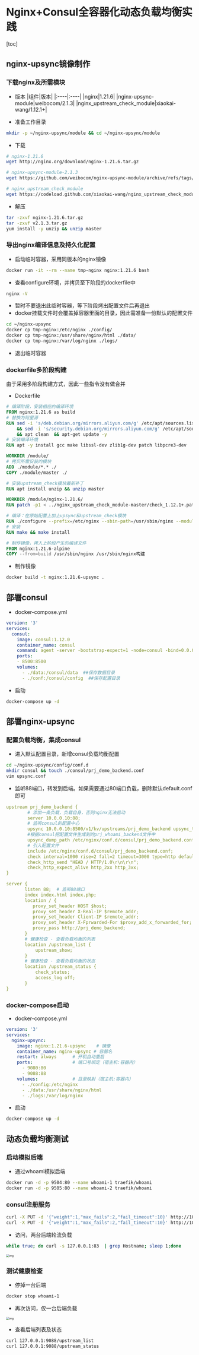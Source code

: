 # Nginx+Consul全容器化动态负载均衡实践

[toc]

## nginx-upsync镜像制作


### 下载nginx及所需模块

* 版本
|组件|版本|
|:----|:----|
|nginx|1.21.6|
|nginx-upsync-module|weibocom/2.1.3|
|nginx_upstream_check_module|xiaokai-wang/1.12.1+|

* 准备工作目录
```bash
mkdir -p ~/nginx-upsync/module && cd ~/nginx-upsync/module
```
* 下载
```bash
# nginx-1.21.6
wget http://nginx.org/download/nginx-1.21.6.tar.gz

# nginx-upsync-module-2.1.3
wget https://github.com/weibocom/nginx-upsync-module/archive/refs/tags/v2.1.3.tar.gz

# nginx_upstream_check_module
wget https://codeload.github.com/xiaokai-wang/nginx_upstream_check_module/zip/master
```
* 解压
```bash
tar -zxvf nginx-1.21.6.tar.gz
tar -zxvf v2.1.3.tar.gz
yum install -y unzip && unzip master
```
### 导出nginx编译信息及持久化配置

* 启动临时容器，采用同版本的nginx镜像
```bash
docker run -it --rm --name tmp-nginx nginx:1.21.6 bash
```
* 查看configure环境，并拷贝至下阶段的dockerfile中
```bash
nginx -V
```
* 暂时不要退出此临时容器，等下阶段烤出配置文件后再退出
* docker挂载文件时会覆盖掉容器里面的目录，因此需准备一份默认的配置文件
```bash
cd ~/nginx-upsync
docker cp tmp-nginx:/etc/nginx ./config/ 
docker cp tmp-nginx:/usr/share/nginx/html ./data/
docker cp tmp-nginx:/var/log/nginx ./logs/ 
```
* 退出临时容器
### dockerfile多阶段构建

由于采用多阶段构建方式，因此一些指令没有做合并

* Dockerfile
```dockerfile
# 编译阶段，安装相应的编译环境
FROM nginx:1.21.6 as build
# 替换为阿里源
RUN sed -i 's/deb.debian.org/mirrors.aliyun.com/g' /etc/apt/sources.list  \
    && sed -i 's/security.debian.org/mirrors.aliyun.com/g' /etc/apt/sources.list \
    && apt clean  && apt-get update -y
# 安装编译环境
RUN apt -y install gcc make libssl-dev zlib1g-dev patch libpcre3-dev

WORKDIR /module/
# 拷贝所需安装的模块
ADD ./module/*.* ./
COPY ./module/master ./

# 安装upstream_check模块最新补丁
RUN apt install unzip && unzip master

WORKDIR /module/nginx-1.21.6/
RUN patch -p1 < ../nginx_upstream_check_module-master/check_1.12.1+.patch

# 编译：在原始配置上加上upsync和upstream_check模块
RUN ./configure --prefix=/etc/nginx --sbin-path=/usr/sbin/nginx --modules-path=/usr/lib/nginx/modules --conf-path=/etc/nginx/nginx.conf --error-log-path=/var/log/nginx/error.log --http-log-path=/var/log/nginx/access.log --pid-path=/var/run/nginx.pid --lock-path=/var/run/nginx.lock --http-client-body-temp-path=/var/cache/nginx/client_temp --http-proxy-temp-path=/var/cache/nginx/proxy_temp --http-fastcgi-temp-path=/var/cache/nginx/fastcgi_temp --http-uwsgi-temp-path=/var/cache/nginx/uwsgi_temp --http-scgi-temp-path=/var/cache/nginx/scgi_temp --user=nginx --group=nginx --with-compat --with-file-aio --with-threads --with-http_addition_module --with-http_auth_request_module --with-http_dav_module --with-http_flv_module --with-http_gunzip_module --with-http_gzip_static_module --with-http_mp4_module --with-http_random_index_module --with-http_realip_module --with-http_secure_link_module --with-http_slice_module --with-http_ssl_module --with-http_stub_status_module --with-http_sub_module --with-http_v2_module --with-mail --with-mail_ssl_module --with-stream --with-stream_realip_module --with-stream_ssl_module --with-stream_ssl_preread_module --with-cc-opt='-g -O2 -ffile-prefix-map=/data/builder/debuild/nginx-1.21.6/debian/debuild-base/nginx-1.21.6=. -fstack-protector-strong -Wformat -Werror=format-security -Wp,-D_FORTIFY_SOURCE=2 -fPIC' --with-ld-opt='-Wl,-z,relro -Wl,-z,now -Wl,--as-needed -pie' --add-module=../nginx-upsync-module-2.1.3 --add-module=../nginx_upstream_check_module-master
# 安装
RUN make && make install

# 制作镜像，拷入上阶段产生的编译文件
FROM nginx:1.21.6-alpine
COPY --from=build /usr/sbin/nginx /usr/sbin/nginx构建
```
* 制作镜像
```bash
docker build -t nginx:1.21.6-upsync .
```

## 部署consul

- docker-compose.yml

```yaml
version: '3'
services:
  consul:
    image: consul:1.12.0
    container_name: consul
    command: agent -server -bootstrap-expect=1 -node=consul -bind=0.0.0.0 -client=0.0.0.0 -datacenter=dc1 -ui
    ports:
    - 8500:8500
    volumes:
      - ./data:/consul/data  ##保存数据目录
      - ./conf:/consul/config  ##保存配置目录
```
* 启动
```bash
docker-compose up -d
```

## 部署nginx-upsync


### 配置负载均衡，集成consul

* 进入默认配置目录，新增consul负载均衡配置
```bash
cd ~/nginx-upsync/config/conf.d
mkdir consul && touch ./consul/prj_demo_backend.conf
vim upsync.conf
```
* 监听88端口，转发到后端。如果需要通过80端口负载，删除默认default.conf即可

```yaml
upstream prj_demo_backend {
        # 添加一条负载，负载自身，否则nginx无法启动
        server 10.0.0.10:88;
        # 监听consul的配置中心
        upsync 10.0.0.10:8500/v1/kv/upstreams/prj_demo_backend upsync_timeout=6m upsync_interval=500ms upsync_type=consul strong_dependency=off;
        #根据consul把配置文件生成到的prj_whoami_backend文件中
        upsync_dump_path /etc/nginx/conf.d/consul/prj_demo_backend.conf;
        # 引入配置文件
        include /etc/nginx/conf.d/consul/prj_demo_backend.conf;
        check interval=1000 rise=2 fall=2 timeout=3000 type=http default_down=false;
        check_http_send "HEAD / HTTP/1.0\r\n\r\n";
        check_http_expect_alive http_2xx http_3xx;
}

server {
       listen 88;  # 监听88端口
       index index.html index.php;
       location / {
          proxy_set_header HOST $host;
          proxy_set_header X-Real-IP $remote_addr;
          proxy_set_header Client-IP $remote_addr;
          proxy_set_header X-Fprwarded-For $proxy_add_x_forwarded_for;
          proxy_pass http://prj_demo_backend;
       }
       # 健康检查 - 查看负载均衡的列表
       location /upstream_list {
           upstream_show;
       }
       # 健康检查 - 查看负载均衡的状态
       location /upstream_status {
           check_status;
           access_log off;
       }
}
```
### docker-compose启动

* docker-compose.yml
```yaml
version: '3'
services:
  nginx-upsync:
    image: nginx:1.21.6-upsync    # 镜像
    container_name: nginx-upsync # 容器名
    restart: always      # 开机自动重启
    ports:               # 端口号绑定（宿主机:容器内）
      - 9080:80
      - 9088:88
    volumes:             # 目录映射（宿主机:容器内）
      - ./config:/etc/nginx
      - ./data:/usr/share/nginx/html
      - ./logs:/var/log/nginx
```
* 启动
```bash
docker-compose up -d 
```

## 动态负载均衡测试


### 启动模拟后端

- 通过whoami模拟后端

```bash
docker run -d -p 9504:80 --name whoami-1 traefik/whoami
docker run -d -p 9505:80 --name whoami-2 traefik/whoami
```
### consul注册服务

```bash
curl -X PUT -d '{"weight":1,"max_fails":2,"fail_timeout":10}' http://10.0.0.10:8500/v1/kv/upstreams/prj_demo_backend/10.0.0.10:9504
curl -X PUT -d '{"weight":1,"max_fails":2,"fail_timeout":10}' http://10.0.0.10:8500/v1/kv/upstreams/prj_demo_backend/10.0.0.10:9505
```
* 访问，两台后端轮流负载
```bash
while true; do curl -s 127.0.0.1:83  | grep Hostname; sleep 1;done
```
<img src="https://lc-cs.oss-cn-shenzhen.aliyuncs.com/img/202205311011241.png" alt="img" style="zoom:50%;" />


### 测试健康检查

* 停掉一台后端
```bash
docker stop whoami-1
```
- 再次访问，仅一台后端负载

<img src="https://lc-cs.oss-cn-shenzhen.aliyuncs.com/img/202205311011043.png" alt="img" style="zoom:50%;" />


* 查看后端列表及状态
```bash
curl 127.0.0.1:9088/upstream_list
curl 127.0.0.1:9088/upstream_status
```
